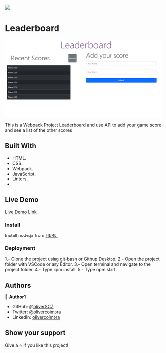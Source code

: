 ![](https://img.shields.io/badge/Microverse-blueviolet)

# Leaderboard

![screenshot](./app_screenshot.png)

This is a Webpack Project Leaderboard and use API to add your game score and see a list of the other scores

## Built With

- HTML.
- CSS.
- Webpack.
- JavaScript.
- Linters.
- 
## Live Demo

[Live Demo Link](https://livedemo.com)

### Install

Install node.js from [HERE.](https://nodejs.org/en/)

### Deployment

1.- Clone the project using git-bash or Githup Desktop.
2.- Open the project folder with VSCode or any Editor.
3.- Open terminal and navigate to the project folder.
4.- Type npm install.
5.- Type npm start.

## Authors

👤 **Author1**

- GitHub: [@oliverSCZ](https://github.com/oliverSCZ)
- Twitter: [@olivercoimbra](https://twitter.com/olivercoimbra)
- LinkedIn: [olivercoimbra](https://linkedin.com/olivercoimbra)

## Show your support

Give a ⭐️ if you like this project!
